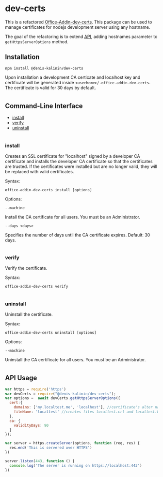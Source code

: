 # dev-certs

This is a refactored [Office-Addin-dev-certs](https://github.com/OfficeDev/Office-Addin-Scripts/tree/master/packages/office-addin-dev-certs).
This package can be used to manage certificates for nodejs development server using any hostname.

The goal of the refactoring is to extend [API](#api-usage), adding hostnames parameter to `getHttpsServerOptions` method.

## Installation

```
npm install @denis-kalinin/dev-certs
```

Upon installation a development CA certicate and localhost key and
certificate will be generated inside `<userhome>/.office-addin-dev-certs`. 
The certificate is valid for 30 days by default.

#

## Command-Line Interface
* [install](#install)
* [verify](#verify)
* [uninstall](#uninstall)

#

### install
Creates an SSL certificate for "localhost" signed by a developer CA certificate and installs the developer CA certificate so that the certificates are trusted. If the certificates were installed but are no longer valid, they will be replaced with valid certificates.

Syntax:

`office-addin-dev-certs install [options]`

Options:

`--machine`

Install the CA certificate for all users. You must be an Administrator.

`--days <days>`

Specifies the number of days until the CA certificate expires. Default: 30 days.
 
#

### verify
Verify the certificate.

Syntax:

`office-addin-dev-certs verify`
 
#

### uninstall
Uninstall the certificate.

Syntax:

`office-addin-dev-certs uninstall [options]`

Options:

`--machine`

Uninstall the CA certificate for all users. You must be an Administrator.

#

## API Usage

```js
var https = require('https')
var devCerts = require("@denis-kalinin/dev-certs");
var options =  await devCerts.getHttpsServerOptions({
  cert:{
    domains: ['my.localtest.me', 'localhost'], //certificate's alter names
    fileName: 'localtest' //creates files localtest.crt and localtest.key, useful when using dev-certs in many projects
  },
  ca: {
    validityDays: 90
  }
});

var server = https.createServer(options, function (req, res) {
  res.end('This is servered over HTTPS')
})

server.listen(443, function () {
  console.log('The server is running on https://localhost:443')
})
```
